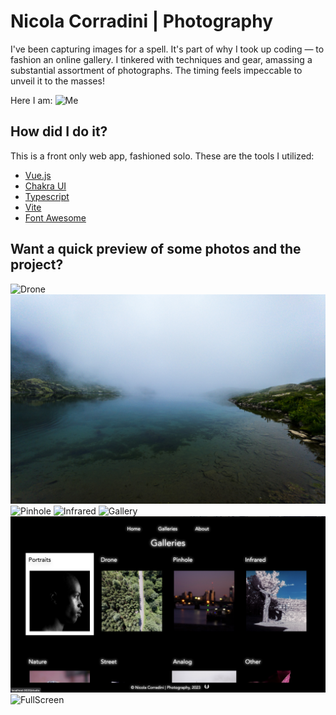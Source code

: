 # Nicola Corradini | Photography

I've been capturing images for a spell. It's part of why I took up coding — to fashion an online gallery. I tinkered with techniques and gear, amassing a substantial assortment of photographs. The timing feels impeccable to unveil it to the masses!

Here I am:
![Me](./src/assets/DJI_0970.jpg)

## How did I do it?

This is a front only web app, fashioned solo. These are the tools I utilized:

- [Vue.js](https://vuejs.org)
- [Chakra UI](https://chakra-ui.com)
- [Typescript](https://www.typescriptlang.org)
- [Vite](https://vitejs.dev)
- [Font Awesome](https://fontawesome.com)

## Want a quick preview of some photos and the project?

![Drone](./src/assets/preview/preview2.jpg)
![Mountain](./src/assets/nature/nature12.jpg)
![Pinhole](./src/assets/pinhole/pinhole10.jpg)
![Infrared](./src/assets/infrared/infrared05.jpg)
![Gallery](./public/Screenshotgallery.png)
![Galleries](./public/Screenshotgalleries.png)
![FullScreen](./public/Screenshotfullscreen.png)